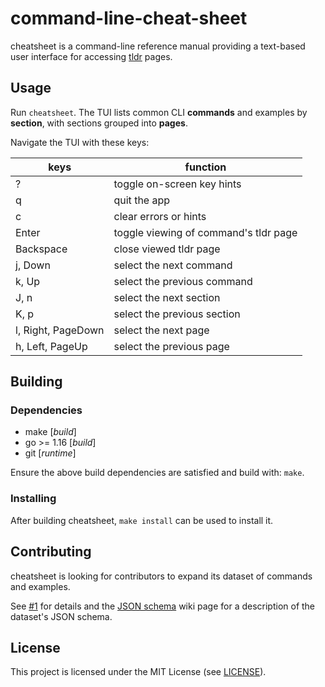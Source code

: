 # command-line-cheat-sheet

cheatsheet is a command-line reference manual providing a text-based user
interface for accessing [tldr][tldr] pages.

[tldr]: https://tldr.sh/

## Usage

Run `cheatsheet`. The TUI lists common CLI **commands** and examples by
**section**, with sections grouped into **pages**.

Navigate the TUI with these keys:

| keys               | function                              |
| ------------------ | ------------------------------------- |
| ?                  | toggle on-screen key hints            |
| q                  | quit the app                          |
| c                  | clear errors or hints                 |
| Enter              | toggle viewing of command's tldr page |
| Backspace          | close viewed tldr page                |
| j, Down            | select the next command               |
| k, Up              | select the previous command           |
| J, n               | select the next section               |
| K, p               | select the previous section           |
| l, Right, PageDown | select the next page                  |
| h, Left, PageUp    | select the previous page              |

## Building

### Dependencies

- make [*build*]
- go >= 1.16 [*build*]
- git [*runtime*]

Ensure the above build dependencies are satisfied and build with: `make`.

### Installing

After building cheatsheet, `make install` can be used to install it.

## Contributing

cheatsheet is looking for contributors to expand its dataset of commands and
examples.

See [#1][issue-1] for details and the [JSON schema][json-schema] wiki page for a
description of the dataset's JSON schema.

[issue-1]: https://github.com/atlasamerican/command-line-cheat-sheet/issues/1
[json-schema]:
  https://github.com/atlasamerican/command-line-cheat-sheet/wiki/JSON-schema

## License

This project is licensed under the MIT License (see [LICENSE](LICENSE)).
